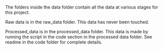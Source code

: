 The folders inside the data folder contain all the data at various stages for this project.

Raw data is in the raw_data folder. This data has never been touched.

Processed_data is in the processed_data folder. This data is made by running the script in the code section in the processed data folder. See readme in the code folder for complete details. 